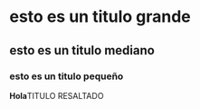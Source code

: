 # esto es un titulo grande 
## esto es un titulo mediano
### esto es un titulo pequeño 
**Hola**TITULO RESALTADO
